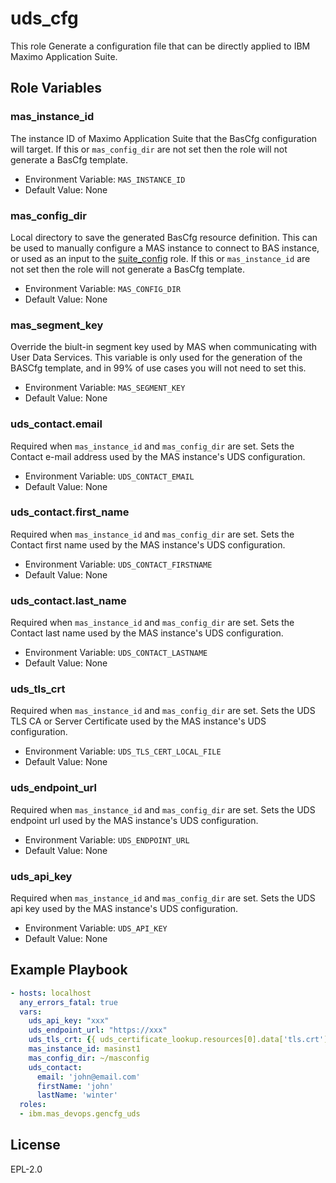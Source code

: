 uds_cfg
===========

 This role Generate a configuration file that can be directly applied to IBM Maximo Application Suite.


Role Variables
--------------


### mas_instance_id
The instance ID of Maximo Application Suite that the BasCfg configuration will target.  If this or `mas_config_dir` are not set then the role will not generate a BasCfg template.

- Environment Variable: `MAS_INSTANCE_ID`
- Default Value: None

### mas_config_dir
Local directory to save the generated BasCfg resource definition.  This can be used to manually configure a MAS instance to connect to BAS instance, or used as an input to the [suite_config](suite_config.md) role. If this or `mas_instance_id` are not set then the role will not generate a BasCfg template.

- Environment Variable: `MAS_CONFIG_DIR`
- Default Value: None

### mas_segment_key
Override the biult-in segment key used by MAS when communicating with User Data Services.  This variable is only used for the generation of the BASCfg template, and in 99% of use cases you will not need to set this.

- Environment Variable: `MAS_SEGMENT_KEY`
- Default Value: None

### uds_contact.email
Required when `mas_instance_id` and `mas_config_dir` are set.  Sets the Contact e-mail address used by the MAS instance's UDS configuration.

- Environment Variable: `UDS_CONTACT_EMAIL`
- Default Value: None

### uds_contact.first_name
Required when `mas_instance_id` and `mas_config_dir` are set.  Sets the Contact first name used by the MAS instance's UDS configuration.

- Environment Variable: `UDS_CONTACT_FIRSTNAME`
- Default Value: None

### uds_contact.last_name
Required when `mas_instance_id` and `mas_config_dir` are set.  Sets the Contact last name used by the MAS instance's UDS configuration.

- Environment Variable: `UDS_CONTACT_LASTNAME`
- Default Value: None

### uds_tls_crt
Required when `mas_instance_id` and `mas_config_dir` are set.  Sets the UDS TLS CA or Server Certificate used by the MAS instance's UDS configuration.

- Environment Variable: `UDS_TLS_CERT_LOCAL_FILE`
- Default Value: None

### uds_endpoint_url
Required when `mas_instance_id` and `mas_config_dir` are set.  Sets the UDS endpoint url used by the MAS instance's UDS configuration.
- Environment Variable: `UDS_ENDPOINT_URL`
- Default Value: None

### uds_api_key
Required when `mas_instance_id` and `mas_config_dir` are set.  Sets the UDS api key used by the MAS instance's UDS configuration.
- Environment Variable: `UDS_API_KEY`
- Default Value: None

Example Playbook
----------------

```yaml
- hosts: localhost
  any_errors_fatal: true
  vars:
    uds_api_key: "xxx"
    uds_endpoint_url: "https://xxx"
    uds_tls_crt: {{ uds_certificate_lookup.resources[0].data['tls.crt'] | b64decode | regex_findall('(-----BEGIN .+?-----(?s).+?-----END .+?-----)', multiline=True, ignorecase=True) }}
    mas_instance_id: masinst1
    mas_config_dir: ~/masconfig
    uds_contact:
      email: 'john@email.com'
      firstName: 'john'
      lastName: 'winter'
  roles:
  - ibm.mas_devops.gencfg_uds
```

License
-------

EPL-2.0
